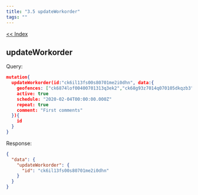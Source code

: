 ```yaml
---
title: "3.5 updateWorkorder"
tags: ""
---
```

[&lt;&lt; Index](index.html "Go to index")

## updateWorkorder

Query:

```json
mutation{
  updateWorkorder(id:"ck6il13fs00s80701me2i0dhn", data:{
    geofences: ["ck6874lof00400701313q3ek2","ck68g93z7014q070105dkqzb3"]
    active: true
    schedule: "2020-02-04T00:00:00.000Z"
    repeat: true
    comment: "First comments"
  }){
    id
  }
}
```

Response:

```json
{
  "data": {
    "updateWorkorder": {
      "id": "ck6il13fs00s80701me2i0dhn"
    }
  }
}
```
